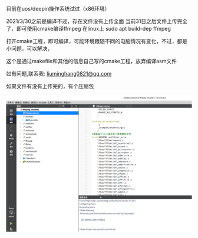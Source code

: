 目前在uos/deepin操作系统试过（x86环境）

2021/3/30之前是编译不过，存在文件没有上传全面
当前31日之后文件上传完全了，即可使用cmake编译ffmpeg
在linux上 sudo apt build-dep ffmpeg

打开cmake工程，即可编译，可能环境跟随不同的电脑情况有变化，不过，都是小问题，可以解决，

这个是通过makefile和其他的信息自己写的cmake工程，放弃编译asm文件

如有问题,联系我:
liuminghang0821@qq.com

如果文件有没有上传完的，有个压缩包



![1](1-1611913988902.png)
